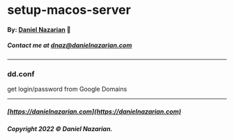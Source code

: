 # setup-macos-server
#### By: [Daniel Nazarian](https://danielnazarian) 🐧
##### Contact me at <dnaz@danielnazarian.com>

-------------------------------------------------------

### dd.conf
get login/password from Google Domains

-------------------------------------------------------
##### [https://danielnazarian.com](https://danielnazarian.com)
##### Copyright 2022 © Daniel Nazarian.


